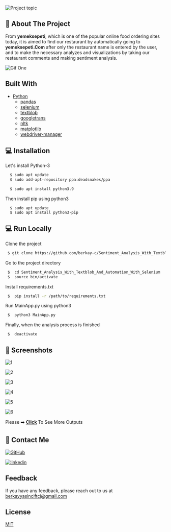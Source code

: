 
![Project topic](https://github.com/berkay-c/Sentiment_Analysis_With_Textblob_And_Automation_With_Selenium/blob/main/ScreenShot/ProjectTopic.png?raw=true)

    

## :round_pushpin: About The Project
From **yemeksepeti**, which is one of the popular online food ordering sites today, it is aimed to find our restaurant by automatically going to **yemeksepeti.Com** after only the restaurant name is entered by the user, and to make the necessary analyzes and visualizations by taking our restaurant comments and making sentiment analysis.

![Gif One](https://github.com/berkay-c/Sentiment_Analysis_With_Textblob_And_Automation_With_Selenium/blob/main/ScreenShot/GifOne.gif?raw=true)



## Built With
* [Python](https://www.python.org/downloads/release/python-395/)
  * [pandas](https://pandas.pydata.org/docs/index.html)
  * [selenium](https://www.selenium.dev/documentation/)
  * [textblob](https://textblob.readthedocs.io/en/dev/)
  * [googletrans](https://libraries.io/pypi/googletrans/)
  * [nltk](https://www.nltk.org/)
  * [matplotlib](https://matplotlib.org/)
  * [webdriver-manager](https://pypi.org/project/webdriver-manager/)


## :computer: Installation

Let's install Python-3 

```bash
  $ sudo apt update
  $ sudo add-apt-repository ppa:deadsnakes/ppa
```
```bash
  $ sudo apt install python3.9
```
Then  install pip using python3
```
  $ sudo apt update
  $ sudo apt install python3-pip
```

## :computer: Run Locally

Clone the project

```bash
 $ git clone https://github.com/berkay-c/Sentiment_Analysis_With_Textblob_And_Automation_With_Selenium.git
```

Go to the project directory

```bash
 $  cd Sentiment_Analysis_With_Textblob_And_Automation_With_Selenium
 $  source bin/activate
```

Install requirements.txt

```bash
 $  pip install -r /path/to/requirements.txt
```

Run MainApp.py using python3
```bash
 $  python3 MainApp.py
```
Finally, when the analysis process is finished
```bash
 $  deactivate
```
## :camera_flash: Screenshots

![1](https://github.com/berkay-c/Sentiment_Analysis_With_Textblob_And_Automation_With_Selenium/blob/main/ScreenShot/SS1.png?raw=true) 

![2](https://github.com/berkay-c/Sentiment_Analysis_With_Textblob_And_Automation_With_Selenium/blob/main/ScreenShot/SS2.png?raw=true)

![3](https://github.com/berkay-c/Sentiment_Analysis_With_Textblob_And_Automation_With_Selenium/blob/main/ScreenShot/SS3.png?raw=true)

![4](https://github.com/berkay-c/Sentiment_Analysis_With_Textblob_And_Automation_With_Selenium/blob/main/ScreenShot/SS4.png?raw=true)

![5](https://github.com/berkay-c/Sentiment_Analysis_With_Textblob_And_Automation_With_Selenium/blob/main/ScreenShot/SS5.png?raw=true)

![6](https://github.com/berkay-c/Sentiment_Analysis_With_Textblob_And_Automation_With_Selenium/blob/main/ScreenShot/SS6.png?raw=true)


Please :arrow_right: **[Click](https://github.com/berkay-c/Sentiment_Analysis_With_Textblob_And_Automation_With_Selenium/tree/main/PreBuiltGraphics)** To See More Outputs 






## 🔗 Contact Me
[![GitHub](https://img.shields.io/badge/github-%23121011.svg?style=for-the-badge&logo=github&logoColor=white)](https://github.com/berkay-c)

[![linkedin](https://img.shields.io/badge/linkedin-0A66C2?style=for-the-badge&logo=linkedin&logoColor=white)](https://www.linkedin.com/in/berkay-c/) 

## Feedback

If you have any feedback, please reach out to us at berkayyasinciftci@gmail.com

  
## License

[MIT](https://github.com/berkay-c/Sentiment_Analysis_With_Textblob_And_Automation_With_Selenium/blob/main/LICENSE)

  
